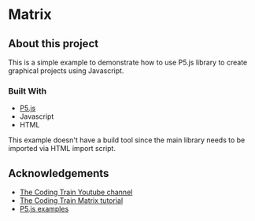 # Matrix

## About this project
This is a simple example to demonstrate how to use P5.js library to create graphical projects using Javascript.

### Built With
* [P5.js](https://p5js.org/)
* Javascript
* HTML

This example doesn't have a build tool since the main library needs to be imported via HTML import script. 

## Acknowledgements
* [The Coding Train Youtube channel](https://www.youtube.com/c/TheCodingTrain/featured)
* [The Coding Train Matrix tutorial](https://www.youtube.com/watch?v=S1TQCi9axzg)
* [P5.js examples](https://p5js.org/examples/)